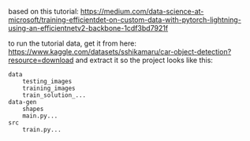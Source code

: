 based on this tutorial: https://medium.com/data-science-at-microsoft/training-efficientdet-on-custom-data-with-pytorch-lightning-using-an-efficientnetv2-backbone-1cdf3bd7921f


to run the tutorial data, get it from here:
https://www.kaggle.com/datasets/sshikamaru/car-object-detection?resource=download
and extract it so the project looks like this:
```
data
    testing_images
    training_images
    train_solution_...
data-gen
    shapes
    main.py...
src
    train.py...

```